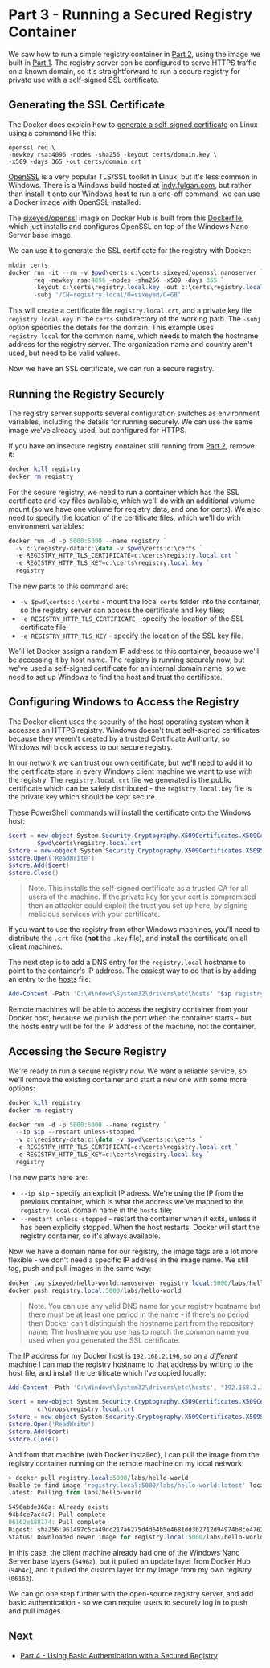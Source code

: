 # Part 3 - Running a Secured Registry Container

We saw how to run a simple registry container in [Part 2](part-2.md), using the image we built in [Part 1](part-1.md). The registry server con be configured to serve HTTPS traffic on a known domain, so it's straightforward to run a secure registry for private use with a self-signed SSL certificate.

## Generating the SSL Certificate

The Docker docs explain how to [generate a self-signed certificate](https://docs.docker.com/registry/insecure/#/using-self-signed-certificates) on Linux using a command like this:

```
openssl req \ 
-newkey rsa:4096 -nodes -sha256 -keyout certs/domain.key \ 
-x509 -days 365 -out certs/domain.crt
```

[OpenSSL](https://www.openssl.org/) is a very popular TLS/SSL toolkit in Linux, but it's less common in Windows. There is a Windows build hosted at [indy.fulgan.com](https://indy.fulgan.com/SSL/), but rather than install it onto our Windows host to run a one-off command, we can use a Docker image with OpenSSL installed.

The [sixeyed/openssl](https://hub.docker.com/r/sixeyed/openssl/) image on Docker Hub is built from this [Dockerfile](https://github.com/sixeyed/dockers-windows/blob/master/openssl/Dockerfile), which just installs and configures OpenSSL on top of the Windows Nano Server base image.

We can use it to generate the SSL certificate for the registry with Docker:

```PowerShell
mkdir certs
docker run -it --rm -v $pwd\certs:c:\certs sixeyed/openssl:nanoserver `
       req -newkey rsa:4096 -nodes -sha256 -x509 -days 365 `
       -keyout c:\certs\registry.local.key -out c:\certs\registry.local.crt `
       -subj '/CN=registry.local/O=sixeyed/C=GB' 
```

This will create a certificate file `registry.local.crt`, and a private key file `registry.local.key` in the `certs` subdirectory of the working path. The `-subj` option specifies the details for the domain. This example uses `registry.local` for the common name, which needs to match the hostname address for the registry server. The organization name and country aren't used, but need to be valid values.

Now we have an SSL certificate, we can run a secure registry.

## Running the Registry Securely

The registry server supports several configuration switches as environment variables, including the details for running securely. We can use the same image we've already used, but configured for HTTPS. 

If you have an insecure registry container still running from [Part 2](part-2.md), remove it:

```PowerShell
docker kill registry
docker rm registry
```

For the secure registry, we need to run a container which has the SSL certificate and key files available, which we'll do with an additional volume mount (so we have one volume for registry data, and one for certs). We also need to specify the location of the certificate files, which we'll do with environment variables:

```PowerShell
docker run -d -p 5000:5000 --name registry `
  -v c:\registry-data:c:\data -v $pwd\certs:c:\certs `
  -e REGISTRY_HTTP_TLS_CERTIFICATE=c:\certs\registry.local.crt `
  -e REGISTRY_HTTP_TLS_KEY=c:\certs\registry.local.key `
  registry
```

The new parts to this command are:

- `-v $pwd\certs:c:\certs` - mount the local `certs` folder into the container, so the registry server can access the certificate and key files;
- `-e REGISTRY_HTTP_TLS_CERTIFICATE` - specify the location of the SSL certificate file;
- `-e REGISTRY_HTTP_TLS_KEY` - specify the location of the SSL key file.

We'll let Docker assign a random IP address to this container, because we'll be accessing it by host name. The registry is running securely now, but we've used a self-signed certificate for an internal domain name, so we need to set up Windows to find the host and trust the certificate.

## Configuring Windows to Access the Registry

The Docker client uses the security of the host operating system when it accesses an HTTPS registry. Windows doesn't trust self-signed certificates because they weren't created by a trusted Certificate Authority, so Windows will block access to our secure registry.

In our network we can trust our own certificate, but we'll need to add it to the certificate store in every Windows client machine we want to use with the registry. The `registry.local.crt` file we generated is the public certificate which can be safely distributed - the `registry.local.key` file is the private key which should be kept secure.

These PowerShell commands will install the certificate onto the Windows host:

```PowerShell
$cert = new-object System.Security.Cryptography.X509Certificates.X509Certificate2 `
        $pwd\certs\registry.local.crt
$store = new-object System.Security.Cryptography.X509Certificates.X509Store('Root','localmachine')
$store.Open('ReadWrite')
$store.Add($cert)
$store.Close()
```

> Note. This installs the self-signed certificate as a trusted CA for all users of the machine. If the private key for your cert is compromised then an attacker could exploit the trust you set up here, by signing malicious services with your certificate.

If you want to use the registry from other Windows machines, you'll need to distribute the `.crt` fike (**not** the `.key` file), and install the certificate on all client machines.

The next step is to add a DNS entry for the `registry.local` hostname to point to the container's IP address. The easiest way to do that is by adding an entry to the [hosts](https://en.wikipedia.org/wiki/Hosts_(file)) file:

```PowerShell
Add-Content -Path 'C:\Windows\System32\drivers\etc\hosts' "$ip registry.local"
```

Remote machines will be able to access the registry container from your Docker host, because we publish the port when the container starts - but the hosts entry will be for the IP address of the machine, not the container.

## Accessing the Secure Registry

We're ready to run a secure registry now. We want a reliable service, so we'll remove the existing container and start a new one with some more options:

```PowerShell
docker kill registry
docker rm registry

docker run -d -p 5000:5000 --name registry `
  --ip $ip --restart unless-stopped `
  -v c:\registry-data:c:\data -v $pwd\certs:c:\certs `
  -e REGISTRY_HTTP_TLS_CERTIFICATE=c:\certs\registry.local.crt `
  -e REGISTRY_HTTP_TLS_KEY=c:\certs\registry.local.key `
  registry
```

The new parts here are:

- `--ip $ip` - specify an explicit IP adress. We're using the IP from the previous container, which is what the address we've mapped to the `registry.local` domain name in the `hosts` file;
- `--restart unless-stopped` - restart the container when it exits, unless it has been explicity stopped. When the host restarts, Docker will start the registry container, so it's always available.

Now we have a domain name for our registry, the image tags are a lot more flexible - we don't need a specific IP address in the image name. We still tag, push and pull images in the same way:

```PowerShell
docker tag sixeyed/hello-world:nanoserver registry.local:5000/labs/hello-world
docker push registry.local:5000/labs/hello-world
```

> Note. You can use any valid DNS name for your registry hostname but there must be at least one period in the name - if there's no period then Docker can't distinguish the hostname part from the repository name. The hostname you use has to match the common name you used when you generated the SSL certificate.

The IP address for my Docker host is `192.168.2.196`, so on a *different* machine I can map the registry hostname to that address by writing to the host file, and install the certificate which I've copied locally:

```PowerShell
Add-Content -Path 'C:\Windows\System32\drivers\etc\hosts', "192.168.2.196 registry.local"

$cert = new-object System.Security.Cryptography.X509Certificates.X509Certificate2 `
        c:\drops\registry.local.crt
$store = new-object System.Security.Cryptography.X509Certificates.X509Store('Root','localmachine')
$store.Open('ReadWrite')
$store.Add($cert)
$store.Close()
```

And from that machine (with Docker installed), I can pull the image from the registry container running on the remote machine on my local network:

```PowerShell 
> docker pull registry.local:5000/labs/hello-world
Unable to find image 'registry.local:5000/labs/hello-world:latest' locally
latest: Pulling from labs/hello-world

5496abde368a: Already exists
94b4ce7ac4c7: Pull complete
06162e188174: Pull complete
Digest: sha256:961497c5ca49dc217a6275d4d64b5e4681dd3b2712d94974b8ce4762675720b4
Status: Downloaded newer image for registry.local:5000/labs/hello-world:latest
```

In this case, the client machine already had one of the Windows Nano Server base layers (`5496a`), but it pulled an update layer from Docker Hub (`94b4c`), and it pulled the custom layer for my image from my own registry (`06162`).

We can go one step further with the open-source registry server, and add basic authentication - so we can require users to securely log in to push and pull images.

## Next

- [Part 4 - Using Basic Authentication with a Secured Registry](part-4.md)